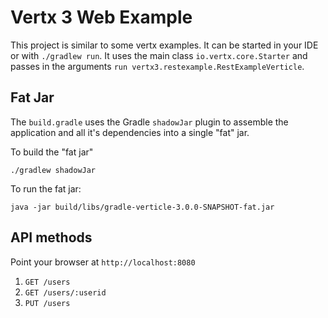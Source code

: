 # Vertx 3 Web Example

This project is similar to some vertx examples. It can be started in your IDE or with `./gradlew run`.
It uses the main class `io.vertx.core.Starter` and passes in the arguments `run vertx3.restexample.RestExampleVerticle`.

## Fat Jar

The `build.gradle` uses the Gradle `shadowJar` plugin to assemble the application and all it's dependencies into a single "fat" jar.

To build the "fat jar"

    ./gradlew shadowJar

To run the fat jar:

    java -jar build/libs/gradle-verticle-3.0.0-SNAPSHOT-fat.jar

## API methods

Point your browser at `http://localhost:8080`

1. `GET /users`
2. `GET /users/:userid`
3. `PUT /users`
